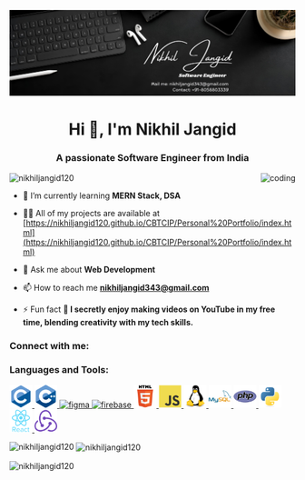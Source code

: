 ![logo](https://github.com/nikhiljangid120/nikhiljangid120/blob/main/WhatsApp%20Image%202024-07-14%20at%2021.52.30_e2c5c567.jpg)
<h1 align="center">Hi 👋, I'm Nikhil Jangid</h1>
<h3 align="center">A passionate Software Engineer from India</h3>
<img align = "right" alt = "coding" width  "400" src = "https://i.giphy.com/media/v1.Y2lkPTc5MGI3NjExM2Z3NnZpMnNpZ2xmazl4d3VsODE1aGdsbXc4cndyempsb2VtdzFlbSZlcD12MV9pbnRlcm5hbF9naWZfYnlfaWQmY3Q9Zw/qgQUggAC3Pfv687qPC/giphy.gif">

<p align="left"> <img src="https://komarev.com/ghpvc/?username=nikhiljangid120&label=Profile%20views&color=0e75b6&style=flat" alt="nikhiljangid120" /> </p>

- 🌱 I’m currently learning **MERN Stack, DSA**

- 👨‍💻 All of my projects are available at [https://nikhiljangid120.github.io/CBTCIP/Personal%20Portfolio/index.html](https://nikhiljangid120.github.io/CBTCIP/Personal%20Portfolio/index.html)

- 💬 Ask me about **Web Development**

- 📫 How to reach me **nikhiljangid343@gmail.com**

- ⚡ Fun fact **🎥 I secretly enjoy making videos on YouTube in my free time, blending creativity with my tech skills.**

<h3 align="left">Connect with me:</h3>
<p align="left">
<!-- <a href="https://www.leetcode.com/nikhil_888" target="blank"><img align="center" src="https://raw.githubusercontent.com/rahuldkjain/github-profile-readme-generator/master/src/images/icons/Social/leet-code.svg" alt="nikhil_888" height="30" width="40" /></a>
<a href="https://auth.geeksforgeeks.org/user/nikhiljals77" target="blank"><img align="center" src="https://raw.githubusercontent.com/rahuldkjain/github-profile-readme-generator/master/src/images/icons/Social/geeks-for-geeks.svg" alt="nikhiljals77" height="30" width="40" /></a> -->
</p>

<h3 align="left">Languages and Tools:</h3>
<p align="left"> <a href="https://www.cprogramming.com/" target="_blank" rel="noreferrer"> <img src="https://raw.githubusercontent.com/devicons/devicon/master/icons/c/c-original.svg" alt="c" width="40" height="40"/> </a> <a href="https://www.w3schools.com/cpp/" target="_blank" rel="noreferrer"> <img src="https://raw.githubusercontent.com/devicons/devicon/master/icons/cplusplus/cplusplus-original.svg" alt="cplusplus" width="40" height="40"/> </a> <a href="https://www.figma.com/" target="_blank" rel="noreferrer"> <img src="https://www.vectorlogo.zone/logos/figma/figma-icon.svg" alt="figma" width="40" height="40"/> </a> <a href="https://firebase.google.com/" target="_blank" rel="noreferrer"> <img src="https://www.vectorlogo.zone/logos/firebase/firebase-icon.svg" alt="firebase" width="40" height="40"/> </a> <a href="https://www.w3.org/html/" target="_blank" rel="noreferrer"> <img src="https://raw.githubusercontent.com/devicons/devicon/master/icons/html5/html5-original-wordmark.svg" alt="html5" width="40" height="40"/> </a> <a href="https://developer.mozilla.org/en-US/docs/Web/JavaScript" target="_blank" rel="noreferrer"> <img src="https://raw.githubusercontent.com/devicons/devicon/master/icons/javascript/javascript-original.svg" alt="javascript" width="40" height="40"/> </a> <a href="https://www.linux.org/" target="_blank" rel="noreferrer"> <img src="https://raw.githubusercontent.com/devicons/devicon/master/icons/linux/linux-original.svg" alt="linux" width="40" height="40"/> </a> <a href="https://www.mysql.com/" target="_blank" rel="noreferrer"> <img src="https://raw.githubusercontent.com/devicons/devicon/master/icons/mysql/mysql-original-wordmark.svg" alt="mysql" width="40" height="40"/> </a> <a href="https://www.php.net" target="_blank" rel="noreferrer"> <img src="https://raw.githubusercontent.com/devicons/devicon/master/icons/php/php-original.svg" alt="php" width="40" height="40"/> </a> <a href="https://www.python.org" target="_blank" rel="noreferrer"> <img src="https://raw.githubusercontent.com/devicons/devicon/master/icons/python/python-original.svg" alt="python" width="40" height="40"/> </a> <a href="https://reactjs.org/" target="_blank" rel="noreferrer"> <img src="https://raw.githubusercontent.com/devicons/devicon/master/icons/react/react-original-wordmark.svg" alt="react" width="40" height="40"/> </a> <a href="https://redux.js.org" target="_blank" rel="noreferrer"> <img src="https://raw.githubusercontent.com/devicons/devicon/master/icons/redux/redux-original.svg" alt="redux" width="40" height="40"/> </a> </p>

<p><img align="left" src="https://github-readme-stats.vercel.app/api/top-langs?username=nikhiljangid120&show_icons=true&locale=en&layout=compact" alt="nikhiljangid120" /></p>

<p>&nbsp;<img align="center" src="https://github-readme-stats.vercel.app/api?username=nikhiljangid120&show_icons=true&locale=en" alt="nikhiljangid120" /></p>

<p><img align="center" src="https://github-readme-streak-stats.herokuapp.com/?user=nikhiljangid120&" alt="nikhiljangid120" /></p>

